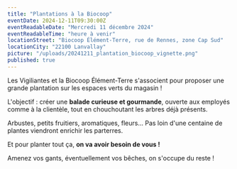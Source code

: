 ```yaml
---
title: "Plantations à la Biocoop"
eventDate: 2024-12-11T09:30:00Z
eventReadableDate: "Mercredi 11 décembre 2024"
eventReadableTime: "heure à venir"
locationStreet: "Biocoop Élément-Terre, rue de Rennes, zone Cap Sud"
locationCity: "22100 Lanvallay"
picture: "/uploads/20241211_plantation_biocoop_vignette.png"
published: true
---
```


Les Vigiliantes et la Biocoop Élément-Terre s'associent pour proposer une grande plantation sur les espaces verts du magasin ! 

L'objectif : créer une **balade curieuse et gourmande**, ouverte aux employés comme à la clientèle, tout en chouchoutant les arbres déjà présents.

<!--more-->

Arbustes, petits fruitiers, aromatiques, fleurs... Pas loin d'une centaine de plantes viendront enrichir les parterres. 

Et pour planter tout ça, **on va avoir besoin de vous !**

Amenez vos gants, éventuellement vos bêches, on s'occupe du reste !
